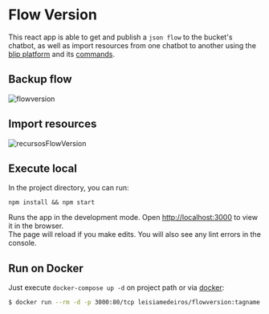 # Flow Version

This react app is able to get and publish a `json flow` to the bucket's chatbot, as well as import resources from one chatbot to another using the [blip platform](https://portal.blip.ai/) and its [commands](https://docs.blip.ai/#commands).

## Backup flow

![flowversion](https://user-images.githubusercontent.com/10652534/122388081-e95fe100-cf45-11eb-9071-c068cf32d06b.gif)

## Import resources

![recursosFlowVersion](https://user-images.githubusercontent.com/10652534/122320605-e094ee00-cef8-11eb-93e3-c607f47da9d3.gif)

## Execute local

In the project directory, you can run:

`npm install && npm start`

Runs the app in the development mode. Open [http://localhost:3000](http://localhost:3000) to view it in the browser.\
The page will reload if you make edits. You will also see any lint errors in the console.

## Run on Docker

Just execute `docker-compose up -d` on project path or via [docker](https://hub.docker.com/repository/docker/leisiamedeiros/flowversion/general):

```bash
$ docker run --rm -d -p 3000:80/tcp leisiamedeiros/flowversion:tagname
```

